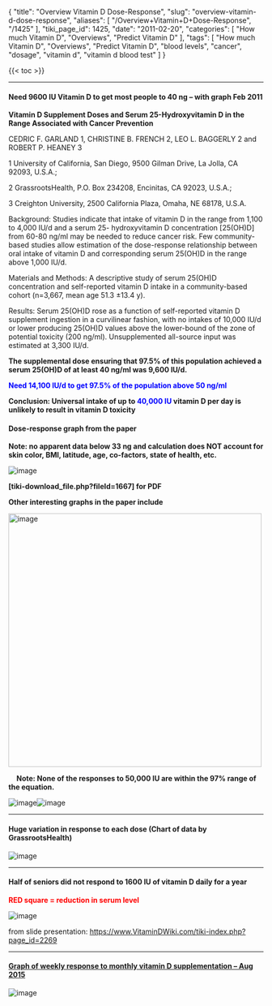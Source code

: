 {
    "title": "Overview Vitamin D Dose-Response",
    "slug": "overview-vitamin-d-dose-response",
    "aliases": [
        "/Overview+Vitamin+D+Dose-Response",
        "/1425"
    ],
    "tiki_page_id": 1425,
    "date": "2011-02-20",
    "categories": [
        "How much Vitamin D",
        "Overviews",
        "Predict Vitamin D"
    ],
    "tags": [
        "How much Vitamin D",
        "Overviews",
        "Predict Vitamin D",
        "blood levels",
        "cancer",
        "dosage",
        "vitamin d",
        "vitamin d blood test"
    ]
}


{{< toc >}}

---

#### Need 9600 IU Vitamin D to get most people to 40 ng – with graph Feb 2011

 **Vitamin D Supplement Doses and Serum 25-Hydroxyvitamin D in the Range Associated with Cancer Prevention** 

CEDRIC F. GARLAND 1, CHRISTINE B. FRENCH 2, LEO L. BAGGERLY 2  and ROBERT P. HEANEY 3

1 University of California, San Diego, 9500 Gilman Drive, La Jolla, CA 92093, U.S.A.;

2 GrassrootsHealth, P.O. Box 234208, Encinitas, CA 92023, U.S.A.;

3 Creighton University, 2500 California Plaza, Omaha, NE 68178, U.S.A.

Background: Studies indicate that intake of vitamin D in the range from 1,100 to 4,000 IU/d and a  serum 25- hydroxyvitamin D concentration <span>[25(OH)D]</span> from 60-80 ng/ml may be needed to reduce cancer risk. Few community-based studies allow estimation of the  dose-response relationship between oral intake of vitamin D and corresponding serum 25(OH)D  in  the  range  above  1,000  IU/d.  

Materials  and Methods: A descriptive study of serum 25(OH)D concentration and self-reported vitamin D intake in a  community-based cohort (n=3,667, mean age  51.3 ±13.4 y). 

Results: Serum 25(OH)D  rose  as  a  function  of  self-reported  vitamin  D supplement ingestion in a curvilinear fashion, with no intakes of 10,000 IU/d or lower producing 25(OH)D values above the lower-bound of the zone of potential  toxicity (200 ng/ml). Unsupplemented all-source input was estimated at 3,300 IU/d. 

 **The supplemental dose ensuring that 97.5% of this population achieved a serum 25(OH)D of at least 40 ng/ml was 9,600 IU/d.** 

 **<span style="color:#00F;">Need 14,100 IU/d to get 97.5% of the population above 50 ng/ml</span>** 

 **Conclusion: Universal intake of up to <span style="color:#00F;">40,000 IU</span> vitamin D per day is unlikely to result in vitamin D toxicity** 

#### Dose-response graph from the paper

 **Note: no apparent data below 33 ng and calculation does NOT account for skin color, BMI, latitude, age, co-factors, state of health, etc.** 

<img src="/attachments/d3.mock.jpg" alt="image">

 **<span>[tiki-download_file.php?fileId=1667]</span> for PDF** 

 **Other interesting graphs in the paper include** 

<img src="/attachments/d3.mock.jpg" alt="image" width="500">

&nbsp; &nbsp; **Note: None of the responses to 50,000 IU are within the 97% range of the equation.** 

<img src="/attachments/d3.mock.jpg" alt="image"><img src="/attachments/d3.mock.jpg" alt="image">

---

#### Huge variation in response to each dose (Chart of data by GrassrootsHealth)

<img src="/attachments/d3.mock.jpg" alt="image">

---

#### Half of seniors did not respond to 1600 IU of vitamin D daily for a year

 **<span style="color:#F00;">RED square = reduction in serum level</span>** 

<img src="/attachments/d3.mock.jpg" alt="image">

from slide presentation: https://www.VitaminDWiki.com/tiki-index.php?page_id=2269

---

#### [Graph of weekly response to monthly vitamin D supplementation – Aug 2015](/posts/graph-of-weekly-response-to-monthly-vitamin-d-supplementation)

<img src="/attachments/d3.mock.jpg" alt="image">